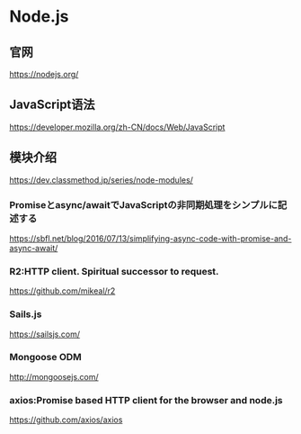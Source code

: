 Node.js
=======

## 官网

https://nodejs.org/

## JavaScript语法

https://developer.mozilla.org/zh-CN/docs/Web/JavaScript

## 模块介绍

https://dev.classmethod.jp/series/node-modules/

### Promiseとasync/awaitでJavaScriptの非同期処理をシンプルに記述する

https://sbfl.net/blog/2016/07/13/simplifying-async-code-with-promise-and-async-await/

### R2:HTTP client. Spiritual successor to request.

https://github.com/mikeal/r2

### Sails.js

https://sailsjs.com/

### Mongoose ODM

http://mongoosejs.com/

### axios:Promise based HTTP client for the browser and node.js

https://github.com/axios/axios

